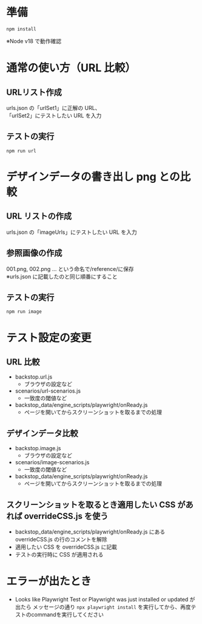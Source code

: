 # 準備

```
npm install
```

※Node v18 で動作確認

# 通常の使い方（URL 比較）

## URLリスト作成

urls.json の「urlSet1」に正解の URL、  
「urlSet2」にテストしたい URL を入力

## テストの実行

```
npm run url
```

# デザインデータの書き出し png との比較

## URL リストの作成

urls.json の「imageUrls」にテストしたい URL を入力

## 参照画像の作成

001.png, 002.png ... という命名で/reference/に保存  
※urls.json に記載したのと同じ順番にすること

## テストの実行

```
npm run image
```

# テスト設定の変更

## URL 比較

- backstop.url.js
  - ブラウザの設定など
- scenarios/url-scenarios.js
  - 一致度の閾値など
- backstop_data/engine_scripts/playwright/onReady.js
  - ページを開いてからスクリーンショットを取るまでの処理

## デザインデータ比較

- backstop.image.js
  - ブラウザの設定など
- scenarios/image-scenarios.js
  - 一致度の閾値など
- backstop_data/engine_scripts/playwright/onReady.js
  - ページを開いてからスクリーンショットを取るまでの処理

## スクリーンショットを取るとき適用したい CSS があれば overrideCSS.js を使う

- backstop_data/engine_scripts/playwright/onReady.js にある overrideCSS.js の行のコメントを解除
- 適用したい CSS を overrideCSS.js に記載
- テストの実行時に CSS が適用される

# エラーが出たとき
- Looks like Playwright Test or Playwright was just installed or updated が出たら
  メッセージの通り `npx playwright install` を実行してから、再度テストのcommandを実行してください
